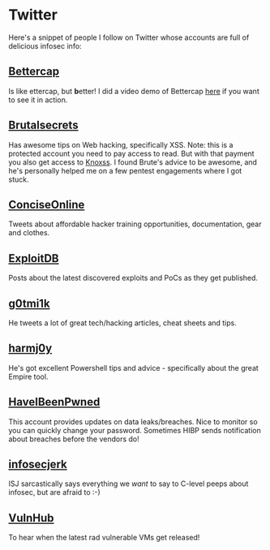 # Twitter
Here's a snippet of people I follow on Twitter whose accounts are full of delicious infosec info:

## [Bettercap](https://twitter.com/bettercap)
Is like ettercap, but **b**etter!  I did a video demo of Bettercap [here](https://7ms.us/7ms-228-fun-with-bettercap/) if you want to see it in action.

## [Brutalsecrets](https://twitter.com/brutalsecrets)
Has awesome tips on Web hacking, specifically XSS.  Note: this is a protected account you need to pay access to read.  But with that payment you also get access to [Knoxss](http://knoxss.me).  I found Brute's advice to be awesome, and he's personally helped me on a few pentest engagements where I got stuck.

## [ConciseOnline](https://twitter.com/conciseonline)
Tweets about affordable hacker training opportunities, documentation, gear and clothes.

## [ExploitDB](https://twitter.com/exploitdb) 
Posts about the latest discovered exploits and PoCs as they get published.

## [g0tmi1k](https://twitter.com/g0tmi1k) 
He tweets a lot of great tech/hacking articles, cheat sheets and tips.

## [harmj0y](https://twitter.com/harmj0y) 
He's got excellent Powershell tips and advice - specifically about the great Empire tool.

## [HaveIBeenPwned](https://twitter.com/haveibeenpwned)
This account provides updates on data leaks/breaches.  Nice to monitor so you can quickly change your password.  Sometimes HIBP sends notification about breaches before the vendors do!

## [infosecjerk](https://twitter.com/infosecjerk)
ISJ sarcastically says everything we *want* to say to C-level peeps about infosec, but are afraid to :-)

## [VulnHub](https://twitter.com/VulnHub) 
To hear when the latest rad vulnerable VMs get released!